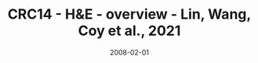 ---
title: CRC14 - H&E - overview - Lin, Wang, Coy et al., 2021
image: https://labsyspharm.github.io/HTA-CRCATLAS-1/images/thumbnail-crc14-he-overview.jpg
date: '2008-02-01'
minerva_link: https://labsyspharm.github.io/HTA-CRCATLAS-1/minerva/crc14-he-overview.html
info_link: null
show_page_link: false
tags:
    - overview-crc
---